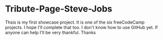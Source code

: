 # Tribute-Page-Steve-Jobs
Thsis is my first showcase project. It is one of the six freeCodeCamp projects. I hope I'll complete that too. 
I don't know how to use GitHub yet. If anyone can help I'll be very thankful.
Thanks
